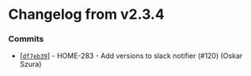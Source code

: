 # Changelog from v2.3.4
### Commits
* [[`df7eb39`](http://github.com/smart-evolution/shapi/commit/df7eb394c7f98a4248c1a8829c2e66a4168967ad)] - HOME-283 - Add versions to slack notifier (#120) (Oskar Szura)